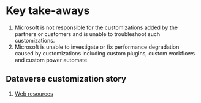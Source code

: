 # Key take-aways
1. Microsoft is not responsible for the customizations added by the partners or customers and is unable to troubleshoot such customizations.
2. Microsoft is unable to investigate or fix performance degradation caused by customizations including custom plugins, custom workflows and custom power automate.

## Dataverse customization story
1. [Web resources](web-resources.md)
